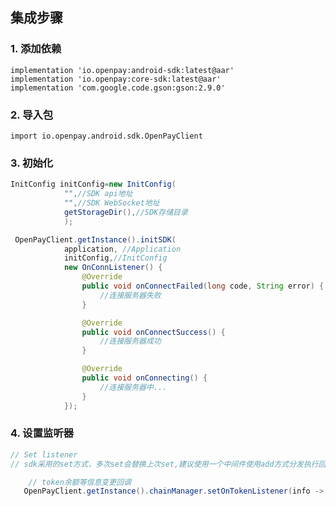 ## 集成步骤

### 1. 添加依赖

    implementation 'io.openpay:android-sdk:latest@aar'
    implementation 'io.openpay:core-sdk:latest@aar'
    implementation 'com.google.code.gson:gson:2.9.0'

### 2. 导入包

    import io.openpay.android.sdk.OpenPayClient

### 3. 初始化

```java
InitConfig initConfig=new InitConfig(
            "",//SDK api地址
            "",//SDK WebSocket地址
            getStorageDir(),//SDK存储目录
            );

 OpenPayClient.getInstance().initSDK(
            application, //Application
            initConfig,//InitConfig
            new OnConnListener() {
                @Override
                public void onConnectFailed(long code, String error) {
                    //连接服务器失败
                }

                @Override
                public void onConnectSuccess() {
                    //连接服务器成功
                }

                @Override
                public void onConnecting() {
                    //连接服务器中...
                }
            });
```

### 4. 设置监听器

```java
// Set listener
// sdk采用的set方式，多次set会替换上次set,建议使用一个中间件使用add方式分发执行回调

    // token余额等信息变更回调
   OpenPayClient.getInstance().chainManager.setOnTokenListener(info -> {});
```
